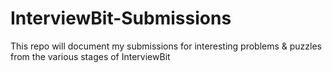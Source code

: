 # InterviewBit-Submissions

This repo will document my submissions for interesting problems & puzzles from the various stages of InterviewBit
